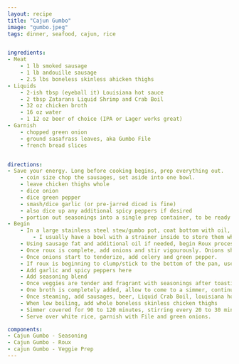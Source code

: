 ```yaml
---
layout: recipe
title: "Cajun Gumbo"
image: "gumbo.jpeg"
tags: dinner, seafood, cajun, rice


ingredients:
- Meat
    - 1 lb smoked sausage
    - 1 lb andouille sausage
    - 2.5 lbs boneless skinless ahicken thighs
- Liquids
    - 2-ish tbsp (eyeball it) Louisiana hot sauce
    - 2 tbsp Zatarans Liquid Shrimp and Crab Boil
    - 32 oz chicken broth
    - 16 oz water
    - 1 12 oz beer of choice (IPA or Lager works great)
- Garnish
    - chopped green onion
    - ground sasafrass leaves, aka Gumbo File
    - french bread slices


directions:
- Save your energy. Long before cooking begins, prep everything out.
    - coin size chop the sausages, set aside into one bowl.
    - leave chicken thighs whole
    - dice onion
    - dice green pepper
    - smash/dice garlic (or pre-jarred diced is fine)
    - also dice up any additional spicy peppers if desired
    - portion out seasonings into a single prep container, to be ready to be thrown in all at once.
- Begin
    - In a large stainless steel stew/gumbo pot, coat bottom with oil, brown sausages in batches, and set aside. Season with Tonys as you go. 
        - I usually have a bowl with a strainer inside to store them while the rest are cooking
    - Using sausage fat and additional oil if needed, begin Roux process
    - Once roux is complete, add onions and stir vigourously. Onions should be room temp so as to not clump roux.
    - Once onions start to tenderize, add celery and green pepper.
    - If roux is beginning to clump/stick to the bottom of the pan, use a splash of chicken broth (room temp) and stir vigourously to incorporate
    - Add garlic and spicy peppers here
    - Add seasoning blend
    - Once veggies are tender and fragrant with seasonings after toasting for a bit, slowly begin streaming in chicken broth while stirring vigourously
    - One broth is completely added, allow to come to a simmer, continuing to stir.
    - Once steaming, add sausages, beer, Liquid Crab Boil, louisiana hot sauce
    - When low boiling, add whole boneless skinless chicken thighs
    - Simmer covered for 90 to 120 minutes, stirring every 20 to 30 minutes, keeping at a low boil (med-low heat, towards the lower side. slightly burbling)
    - Serve over white rice, garnish with File and green onions.

components:
- Cajun Gumbo - Seasoning
- Cajun Gumbo - Roux
- cajun Gumbo - Veggie Prep
---
```

